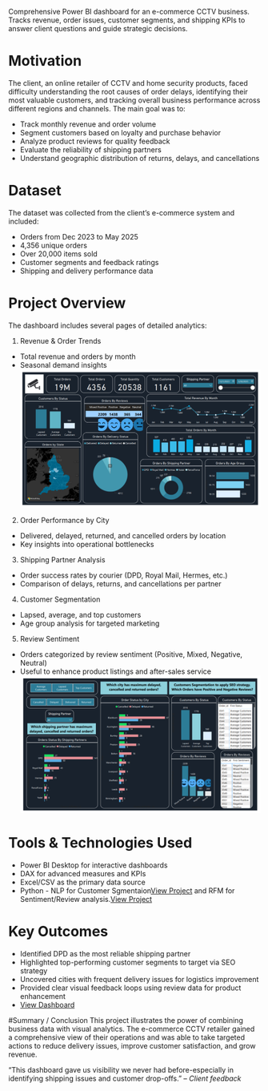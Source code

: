 Comprehensive Power BI dashboard for an e-commerce CCTV business. Tracks revenue, order issues, customer segments, and shipping KPIs to answer client questions and guide strategic decisions.

# Motivation
The client, an online retailer of CCTV and home security products, faced difficulty understanding the root causes of order delays, identifying their most valuable customers, and tracking overall business performance across different regions and channels.
The main goal was to:
- Track monthly revenue and order volume
- Segment customers based on loyalty and purchase behavior
- Analyze product reviews for quality feedback
- Evaluate the reliability of shipping partners
- Understand geographic distribution of returns, delays, and cancellations

# Dataset
The dataset was collected from the client’s e-commerce system and included:
- Orders from Dec 2023 to May 2025
- 4,356 unique orders
- Over 20,000 items sold
- Customer segments and feedback ratings
- Shipping and delivery performance data

# Project Overview
The dashboard includes several pages of detailed analytics:

1. Revenue & Order Trends
* Total revenue and orders by month
* Seasonal demand insights
![](/cctv-1.png)

2. Order Performance by City
* Delivered, delayed, returned, and cancelled orders by location
* Key insights into operational bottlenecks

3. Shipping Partner Analysis
* Order success rates by courier (DPD, Royal Mail, Hermes, etc.)
* Comparison of delays, returns, and cancellations per partner

4. Customer Segmentation
* Lapsed, average, and top customers
* Age group analysis for targeted marketing

5. Review Sentiment
* Orders categorized by review sentiment (Positive, Mixed, Negative, Neutral)
* Useful to enhance product listings and after-sales service
![](/cctv-2.png)

# Tools & Technologies Used

* Power BI Desktop for interactive dashboards
* DAX for advanced measures and KPIs
* Excel/CSV as the primary data source
* Python - NLP for Customer Sgmentaion<a href="https://github.com/ShaguftaPathan/Python/blob/main/Cust_Seg_CCTV.ipynb">View Project</a> and RFM for Sentiment/Review analysis.<a href="https://github.com/ShaguftaPathan/Python/blob/main/Sentiment%20Analysis_CCTV.ipynb">View Project</a>

# Key Outcomes

* Identified DPD as the most reliable shipping partner
* Highlighted top-performing customer segments to target via SEO strategy
* Uncovered cities with frequent delivery issues for logistics improvement
* Provided clear visual feedback loops using review data for product enhancement
* <a href="https://github.com/ShaguftaPathan/PowerBI_Dashboard_e-Commerce_Client/blob/main/CCTV_Dashboard.pdf">View Dashboard</a>

#Summary / Conclusion
This project illustrates the power of combining business data with visual analytics. The e-commerce CCTV retailer gained a comprehensive view of their operations and was able to take targeted actions to reduce delivery issues, improve customer satisfaction, and grow revenue.

“This dashboard gave us visibility we never had before-especially in identifying shipping issues and customer drop-offs.” – *Client feedback*
